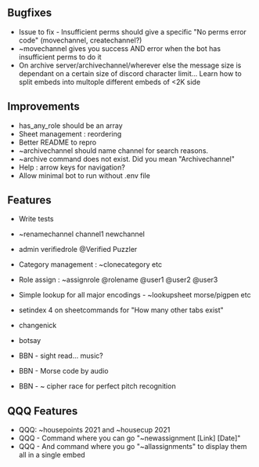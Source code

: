 ## Bugfixes
- Issue to fix - Insufficient perms should give a specific "No perms error code" (movechannel, createchannel?)
- ~movechannel gives you success AND error when the bot has insufficient perms to do it
- On archive server/archivechannel/wherever else the message size is dependant on a certain size of discord character limit... Learn how to split embeds into multople different embeds of <2K side


## Improvements

- has_any_role should be an array
- Sheet management : reordering
- Better README to repro
- ~archivechannel should name channel for search reasons.
- ~archive command does not exist. Did you mean "Archivechannel"
- Help : arrow keys for navigation?
- Allow minimal bot to run without .env file

## Features

- Write tests
- ~renamechannel channel1 newchannel
- admin verifiedrole @Verified Puzzler
- Category management : ~clonecategory etc
- Role assign : ~assignrole @rolename @user1 @user2 @user3
- Simple lookup for all major encodings - ~lookupsheet morse/pigpen etc
- setindex 4 on sheetcommands for "How many other tabs exist"
- changenick
- botsay

- BBN - sight read... music?
- BBN - Morse code by audio
- BBN - ~ cipher race for perfect pitch recognition

## QQQ Features

- QQQ: ~housepoints 2021 and ~housecup 2021
- QQQ - Command where you can go "~newassignment [Link] [Date]"
- QQQ - And command where you go "~allassignments" to display them all in a single embed

